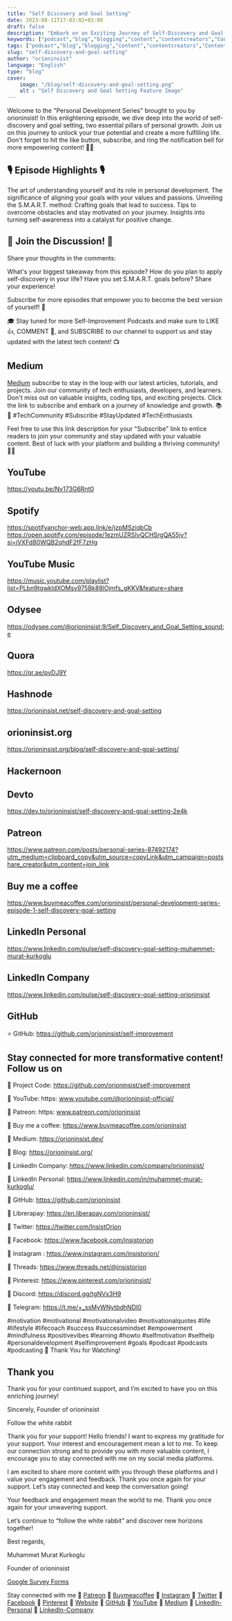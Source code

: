 ```yaml
---
title: "Self Discovery and Goal Setting"
date: 2023-08-11T17:03:02+03:00
draft: false
description: "Embark on an Exciting Journey of Self-Discovery and Goal Setting! 🚀✨ Uncover your potential, define your aspirations, and set the course for a fulfilling future. Join us in Episode 1 of the Personal Development Series as we delve into the realms of growth and achievement. Let's ignite the spark of progress together! 🔥🌱"
keywords: ["podcast","blog","blogging","content","contentcreators","Contentcreater","contentmarketing", "YouTuber","podcast", "podcasting","podcaster","instagram","motivation","motivationquotes","personaldevelopment","life","howto","podcastshow","spotify", "youtube","odysee","quora","hashnode","devto","patreon","buymeacoffee","linkedin","twitch","hackernoon","youtube-music"]
tags: ["podcast","blog","blogging","content","contentcreators","Contentcreater","contentmarketing", "YouTuber","podcast", "podcasting","podcaster","instagram","motivation","motivationquotes","personaldevelopment","life","howto","podcastshow","spotify", "youtube","odysee","quora","hashnode","devto","patreon","buymeacoffee","linkedin","twitch","hackernoon","youtube-music"]
slug: "self-discovery-and-goal-setting"
author: "orioninsist"
language: "English"
type: "blog"
cover:
    image: "/blog/self-discovery-and-goal-setting.png"
    alt : "Self Discovery and Goal Setting Feature Image"
---
```


Welcome to the "Personal Development Series" brought to you by orioninsist! In this enlightening episode, we dive deep into the world of self-discovery and goal setting, two essential pillars of personal growth. Join us on this journey to unlock your true potential and create a more fulfilling life. Don't forget to hit the like button, subscribe, and ring the notification bell for more empowering content! 🔔✨

## 🎙️ Episode Highlights 🎙️
The art of understanding yourself and its role in personal development.
The significance of aligning your goals with your values and passions.
Unveiling the S.M.A.R.T. method: Crafting goals that lead to success.
Tips to overcome obstacles and stay motivated on your journey.
Insights into turning self-awareness into a catalyst for positive change.

## 🚀 Join the Discussion! 🚀
Share your thoughts in the comments:

What's your biggest takeaway from this episode?
How do you plan to apply self-discovery in your life?
Have you set S.M.A.R.T. goals before? Share your experience!

 Subscribe for more episodes that empower you to become the best version of yourself! 🔔

🎓 Stay tuned for more Self-Improvement Podcasts and make sure to LIKE 👍, COMMENT 💬, and SUBSCRIBE to our channel to support us and stay updated with the latest tech content! 📺

## Medium
[Medium](https://orioninsist.dev/subscribe) subscribe to stay in the loop with our latest articles, tutorials, and projects. Join our community of tech enthusiasts, developers, and learners. Don't miss out on valuable insights, coding tips, and exciting projects. Click the link to subscribe and embark on a journey of knowledge and growth. 📚🚀 #TechCommunity #Subscribe #StayUpdated #TechEnthusiasts

Feel free to use this link description for your "Subscribe" link to entice readers to join your community and stay updated with your valuable content. Best of luck with your platform and building a thriving community! 📝✨

## YouTube
https://youtu.be/Nv173G6Rnt0
## Spotify
https://spotifyanchor-web.app.link/e/jzpMSziqbCb
https://open.spotify.com/episode/1ezmUZRSIvQCHSrgQA55jy?si=iVXFd80WQB2qhdF2fF7zHg
## YouTube Music
https://music.youtube.com/playlist?list=PLbn9tgwkldXOMsv975Bk88lOjmfs_gKKV&feature=share
## Odysee 
https://odysee.com/@orioninsist:9/Self_Discovery_and_Goal_Setting_sound:e
## Quora
https://qr.ae/pyDJ9Y
## Hashnode
https://orioninsist.net/self-discovery-and-goal-setting
## orioninsist.org
https://orioninsist.org/blog/self-discovery-and-goal-setting/
## Hackernoon

## Devto
https://dev.to/orioninsist/self-discovery-and-goal-setting-2e4k
## Patreon
https://www.patreon.com/posts/personal-series-87492174?utm_medium=clipboard_copy&utm_source=copyLink&utm_campaign=postshare_creator&utm_content=join_link
## Buy me a coffee
https://www.buymeacoffee.com/orioninsist/personal-development-series-episode-1-self-discovery-goal-setting
## LinkedIn Personal
https://www.linkedin.com/pulse/self-discovery-goal-setting-muhammet-murat-kurkoglu
## LinkedIn Company
https://www.linkedin.com/pulse/self-discovery-goal-setting-orioninsist
## GitHub
⭐ GitHub: https://github.com/orioninsist/self-improvement

## Stay connected for more transformative content! Follow us on

🚀 Project Code: https://github.com/orioninsist/self-improvement 

🚀 YouTube: https: www.youtube.com/@orioninsist-official/

🚀 Patreon: https: www.patreon.com/orioninsist

🚀 Buy me a coffee: https://www.buymeacoffee.com/orioninsist

🚀 Medium: https://orioninsist.dev/

🚀 Blog: https://orioninsist.org/

🚀 LinkedIn Company: https://www.linkedin.com/company/orioninsist/

🚀 LinkedIn Personal: https://www.linkedin.com/in/muhammet-murat-kurkoglu/

🚀 GitHub: https://github.com/orioninsist

🚀 Librerapay: https://en.liberapay.com/orioninsist/

🚀 Twitter: https://twitter.com/InsistOrion

🚀 Facebook: https://www.facebook.com/insistorion

🚀 Instagram : https://www.instagram.com/insistorion/

🚀 Threads: https://www.threads.net/@insistorion

🚀 Pinterest: https://www.pinterest.com/orioninsist/

🚀 Discord: https://discord.gg/tgNVx3H9

🚀 Telegram: https://t.me/+_ssMyWNytbdhNDI0

#motivation #motivational #motivationalvideo #motivationalquotes #life #lifestyle #lifecoach #success #successmindset #empowerment #mindfulness  #positivevibes #learning #howto #selfmotivation #selfhelp #personaldevelopment #selfimprovement #goals #podcast #podcasts #podcasting 
🙏 Thank You for Watching!

## Thank you

Thank you for your continued support, and I’m excited to have you on this enriching journey!

Sincerely, Founder of orioninsist

Follow the white rabbit

Thank you for your support! Hello friends! I want to express my gratitude for your support. Your interest and encouragement mean a lot to me. To keep our connection strong and to provide you with more valuable content, I encourage you to stay connected with me on my social media platforms.

I am excited to share more content with you through these platforms and I value your engagement and feedback. Thank you once again for your support. Let’s stay connected and keep the conversation going!

Your feedback and engagement mean the world to me. Thank you once again for your unwavering support.

Let’s continue to “follow the white rabbit” and discover new horizons together!

Best regards,

Muhammet Murat Kurkoglu

Founder of orioninsist

[Google Survey Forms](https://forms.gle/xyziUcLkMdtkiu3E7)

Stay connected with me 🔗 [Patreon](https://www.patreon.com/orioninsist) 🔗 [Buymeacoffee](https://www.buymeacoffee.com/orioninsist) 🔗 [Instagram](https://www.instagram.com/insistorion/) 🔗 [Twitter](https://twitter.com/InsistOrion) 🔗 [Facebook](https://www.facebook.com/insistorion) 🔗 [Pinterest](https://www.pinterest.com/orioninsist/) 🔗 [Website](https://orioninsist.org/) 🔗 [GitHub](https://github.com/orioninsist) 🔗 [YouTube](https://www.youtube.com/@orioninsist-official/) 🔗 [Medium](https://orioninsist.dev/) 🔗 [LinkedIn-Personal](https://www.linkedin.com/in/muhammet-murat-kurkoglu/) 🔗 [LinkedIn-Company](https://www.linkedin.com/company/orioninsist/) 



